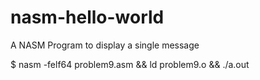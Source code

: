 # nasm-hello-world
A NASM Program to display a single message


$ nasm -felf64 problem9.asm && ld problem9.o && ./a.out


